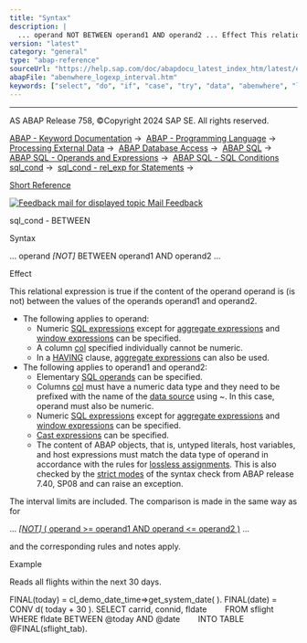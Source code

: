```yaml
---
title: "Syntax"
description: |
  ... operand NOT BETWEEN operand1 AND operand2 ... Effect This relational expression is true if the content of the operand operand is (is not) between the values of the operands operand1 and operand2. -   The following applies to operand: -   Numeric SQL expressions(https://help.sap.com/doc
version: "latest"
category: "general"
type: "abap-reference"
sourceUrl: "https://help.sap.com/doc/abapdocu_latest_index_htm/latest/en-US/abenwhere_logexp_interval.htm"
abapFile: "abenwhere_logexp_interval.htm"
keywords: ["select", "do", "if", "case", "try", "data", "abenwhere", "logexp", "interval"]
---
```


* * *

AS ABAP Release 758, ©Copyright 2024 SAP SE. All rights reserved.

[ABAP - Keyword Documentation](https://help.sap.com/doc/abapdocu_latest_index_htm/latest/en-US/abenabap.htm) →  [ABAP - Programming Language](https://help.sap.com/doc/abapdocu_latest_index_htm/latest/en-US/abenabap_reference.htm) →  [Processing External Data](https://help.sap.com/doc/abapdocu_latest_index_htm/latest/en-US/abenabap_language_external_data.htm) →  [ABAP Database Access](https://help.sap.com/doc/abapdocu_latest_index_htm/latest/en-US/abendb_access.htm) →  [ABAP SQL](https://help.sap.com/doc/abapdocu_latest_index_htm/latest/en-US/abenabap_sql.htm) →  [ABAP SQL - Operands and Expressions](https://help.sap.com/doc/abapdocu_latest_index_htm/latest/en-US/abenabap_sql_operands.htm) →  [ABAP SQL - SQL Conditions sql\_cond](https://help.sap.com/doc/abapdocu_latest_index_htm/latest/en-US/abenasql_cond.htm) →  [sql\_cond - rel\_exp for Statements](https://help.sap.com/doc/abapdocu_latest_index_htm/latest/en-US/abenabap_sql_stmt_logexp.htm) → 

[Short Reference](https://help.sap.com/doc/abapdocu_latest_index_htm/latest/en-US/abensql_cond_shortref.htm)

 [![](Mail.gif?object=Mail.gif "Feedback mail for displayed topic") Mail Feedback](mailto:f1_help@sap.com?subject=Feedback%20on%20ABAP%20Documentation&body=Document:%20sql_cond%20-%20BETWEEN%2C%20ABENWHERE_LOGEXP_INTERVAL%2C%20758%0D%0A%0D%0AError:%0D%0A%0D%0A%0D%0A%0D%0ASuggestion%20for%20improvement:)

sql\_cond - BETWEEN

Syntax

... operand *\[*NOT*\]* BETWEEN operand1 AND operand2 ...

Effect

This relational expression is true if the content of the operand operand is (is not) between the values of the operands operand1 and operand2.

-   The following applies to operand:
    -   Numeric [SQL expressions](https://help.sap.com/doc/abapdocu_latest_index_htm/latest/en-US/abapsql_expr.htm) except for [aggregate expressions](https://help.sap.com/doc/abapdocu_latest_index_htm/latest/en-US/abapselect_aggregate.htm) and [window expressions](https://help.sap.com/doc/abapdocu_latest_index_htm/latest/en-US/abapselect_over.htm) can be specified.
    -   A column [col](https://help.sap.com/doc/abapdocu_latest_index_htm/latest/en-US/abenabap_sql_columns.htm) specified individually cannot be numeric.
    -   In a [HAVING](https://help.sap.com/doc/abapdocu_latest_index_htm/latest/en-US/abaphaving_clause.htm) clause, [aggregate expressions](https://help.sap.com/doc/abapdocu_latest_index_htm/latest/en-US/abenaggregate_expression_glosry.htm "Glossary Entry") can also be used.
-   The following applies to operand1 and operand2:
    -   Elementary [SQL operands](https://help.sap.com/doc/abapdocu_latest_index_htm/latest/en-US/abensql_operands.htm) can be specified.
    -   Columns [col](https://help.sap.com/doc/abapdocu_latest_index_htm/latest/en-US/abenabap_sql_columns.htm) must have a numeric data type and they need to be prefixed with the name of the [data source](https://help.sap.com/doc/abapdocu_latest_index_htm/latest/en-US/abapselect_data_source.htm) using ~. In this case, operand must also be numeric.
    -   Numeric [SQL expressions](https://help.sap.com/doc/abapdocu_latest_index_htm/latest/en-US/abapsql_expr.htm) except for [aggregate expressions](https://help.sap.com/doc/abapdocu_latest_index_htm/latest/en-US/abapselect_aggregate.htm) and [window expressions](https://help.sap.com/doc/abapdocu_latest_index_htm/latest/en-US/abapselect_over.htm) can be specified.
    -   [Cast expressions](https://help.sap.com/doc/abapdocu_latest_index_htm/latest/en-US/abensql_cast.htm) can be specified.
    -   The content of ABAP objects, that is, untyped literals, host variables, and host expressions must match the data type of operand in accordance with the rules for [lossless assignments](https://help.sap.com/doc/abapdocu_latest_index_htm/latest/en-US/abenlossless_assignment_glosry.htm "Glossary Entry"). This is also checked by the [strict modes](https://help.sap.com/doc/abapdocu_latest_index_htm/latest/en-US/abenabap_sql_strict_modes.htm) of the syntax check from ABAP release 7.40, SP08 and can raise an exception.

The interval limits are included. The comparison is made in the same way as for

... [*\[*NOT*\]* ( operand >= operand1 AND operand <= operand2 )](https://help.sap.com/doc/abapdocu_latest_index_htm/latest/en-US/abenwhere_logexp_compare.htm) ...

and the corresponding rules and notes apply.

Example

Reads all flights within the next 30 days.

FINAL(today) = cl\_demo\_date\_time=>get\_system\_date( ).
FINAL(date) = CONV d( today + 30 ).
SELECT carrid, connid, fldate
       FROM sflight
       WHERE fldate BETWEEN @today AND @date
       INTO TABLE @FINAL(sflight\_tab).